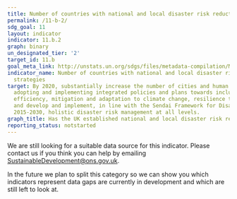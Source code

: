 ```yaml
---
title: Number of countries with national and local disaster risk reduction strategies
permalink: /11-b-2/
sdg_goal: 11
layout: indicator
indicator: 11.b.2
graph: binary
un_designated_tier: '2'
target_id: 11.b
goal_meta_link: http://unstats.un.org/sdgs/files/metadata-compilation/Metadata-Goal-11.pdf
indicator_name: Number of countries with national and local disaster risk reduction
  strategies
target: By 2020, substantially increase the number of cities and human settlements
  adopting and implementing integrated policies and plans towards inclusion, resource
  efficiency, mitigation and adaptation to climate change, resilience to disasters,
  and develop and implement, in line with the Sendai Framework for Disaster Risk Reduction
  2015-2030, holistic disaster risk management at all levels.
graph_title: Has the UK established national and local disaster risk reduction strategies?
reporting_status: notstarted
---
```


We are still looking for a suitable data source for this indicator. Please contact us if you think you can help by emailing <a href="mailto:SustainableDevelopment@ons.gov.uk">SustainableDevelopment@ons.gov.uk</a>.

In the future we plan to split this category so we can show you which indicators represent data gaps are currently in development and which are still left to look at.
